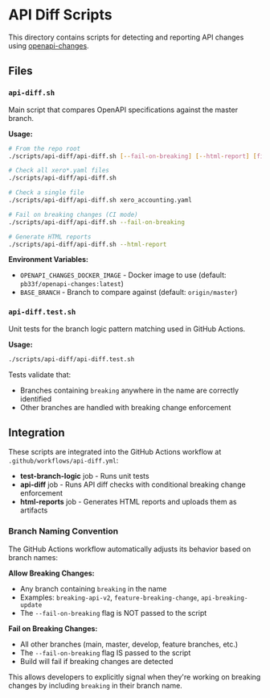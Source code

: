 # API Diff Scripts

This directory contains scripts for detecting and reporting API changes using [openapi-changes](https://pb33f.io/openapi-changes/).

## Files

### `api-diff.sh`
Main script that compares OpenAPI specifications against the master branch.

**Usage:**
```bash
# From the repo root
./scripts/api-diff/api-diff.sh [--fail-on-breaking] [--html-report] [filename.yaml]

# Check all xero*.yaml files
./scripts/api-diff/api-diff.sh

# Check a single file
./scripts/api-diff/api-diff.sh xero_accounting.yaml

# Fail on breaking changes (CI mode)
./scripts/api-diff/api-diff.sh --fail-on-breaking

# Generate HTML reports
./scripts/api-diff/api-diff.sh --html-report
```

**Environment Variables:**
- `OPENAPI_CHANGES_DOCKER_IMAGE` - Docker image to use (default: `pb33f/openapi-changes:latest`)
- `BASE_BRANCH` - Branch to compare against (default: `origin/master`)

### `api-diff.test.sh`
Unit tests for the branch logic pattern matching used in GitHub Actions.

**Usage:**
```bash
./scripts/api-diff/api-diff.test.sh
```

Tests validate that:
- Branches containing `breaking` anywhere in the name are correctly identified
- Other branches are handled with breaking change enforcement

## Integration

These scripts are integrated into the GitHub Actions workflow at `.github/workflows/api-diff.yml`:
- **test-branch-logic** job - Runs unit tests
- **api-diff** job - Runs API diff checks with conditional breaking change enforcement
- **html-reports** job - Generates HTML reports and uploads them as artifacts

### Branch Naming Convention
The GitHub Actions workflow automatically adjusts its behavior based on branch names:

**Allow Breaking Changes:**
- Any branch containing `breaking` in the name
- Examples: `breaking-api-v2`, `feature-breaking-change`, `api-breaking-update`
- The `--fail-on-breaking` flag is NOT passed to the script

**Fail on Breaking Changes:**
- All other branches (main, master, develop, feature branches, etc.)
- The `--fail-on-breaking` flag IS passed to the script
- Build will fail if breaking changes are detected

This allows developers to explicitly signal when they're working on breaking changes by including `breaking` in their branch name.
